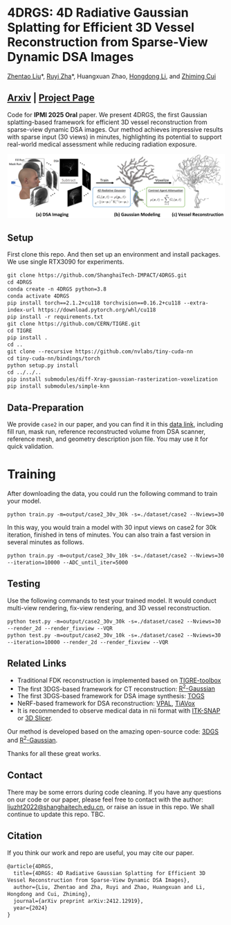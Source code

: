 # 4DRGS: 4D Radiative Gaussian Splatting for Efficient 3D Vessel Reconstruction from Sparse-View Dynamic DSA Images
[Zhentao Liu](https://zhentao-liu.github.io/)\*, [Ruyi Zha](https://ruyi-zha.github.io/)\*, Huangxuan Zhao, [Hongdong Li](https://users.cecs.anu.edu.au/~hongdong/), and [Zhiming Cui](https://shanghaitech-impact.github.io/)

## [Arxiv](https://arxiv.org/abs/2412.12919) | [Project Page](https://shanghaitech-impact.github.io/4DRGS/)

Code for **IPMI 2025 Oral** paper.
We present 4DRGS, the first Gaussian splatting-based framework for efficient 3D vessel reconstruction from sparse-view dynamic DSA images. Our method achieves impressive results with sparse input (30 views) in minutes, highlighting its potential to support real-world medical assessment while reducing radiation exposure.

![](./assest/overview.png)

## Setup
First clone this repo. And then set up an environment and install packages. We use single RTX3090 for experiments.

    git clone https://github.com/ShanghaiTech-IMPACT/4DRGS.git
    cd 4DRGS
    conda create -n 4DRGS python=3.8
    conda activate 4DRGS
    pip install torch==2.1.2+cu118 torchvision==0.16.2+cu118 --extra-index-url https://download.pytorch.org/whl/cu118
    pip install -r requirements.txt
    git clone https://github.com/CERN/TIGRE.git
    cd TIGRE
    pip install .
    cd ..
    git clone --recursive https://github.com/nvlabs/tiny-cuda-nn
    cd tiny-cuda-nn/bindings/torch
    python setup.py install
    cd ../../..
    pip install submodules/diff-Xray-gaussian-rasterization-voxelization
    pip install submodules/simple-knn
    
## Data-Preparation
We provide `case2` in our paper, and you can find it in this [data link](https://drive.google.com/drive/folders/1vNnNfgAFzntEOZIhjm3PRMGh-1Vf2GeR?usp=sharing), including fill run, mask run, reference reconstructed volume from DSA scanner, reference mesh, and geometry description json file.
You may use it for quick validation.

# Training
After downloading the data, you could run the following command to train your model.

    python train.py -m=output/case2_30v_30k -s=./dataset/case2 --Nviews=30

In this way, you would train a model with 30 input views on case2 for 30k iteration, finished in tens of minutes. You can also train a fast version in several minutes as follows.

    python train.py -m=output/case2_30v_10k -s=./dataset/case2 --Nviews=30 --iteration=10000 --ADC_until_iter=5000

## Testing
Use the following commands to test your trained model. It would conduct multi-view rendering, fix-view rendering, and 3D vessel reconstruction.

    python test.py -m=output/case2_30v_30k -s=./dataset/case2 --Nviews=30 --render_2d --render_fixview --VQR
    python test.py -m=output/case2_30v_10k -s=./dataset/case2 --Nviews=30 --iteration=10000 --render_2d --render_fixview --VQR

## Related Links
- Traditional FDK reconstruction is implemented based on [TIGRE-toolbox](https://github.com/CERN/TIGRE)
- The first 3DGS-based framework for CT reconstruction: [R<sup>2</sup>-Gaussian](https://github.com/Ruyi-Zha/r2_gaussian)
- The first 3DGS-based framework for DSA image synthesis: [TOGS](https://github.com/hustvl/TOGS)
- NeRF-based framework for DSA reconstruction: [VPAL](https://arxiv.org/abs/2405.10705), [TiAVox](https://arxiv.org/abs/2309.02318)
- It is recommended to observe medical data in nii format with [ITK-SNAP](http://www.itksnap.org/pmwiki/pmwiki.php/) or [3D Slicer](https://www.slicer.org/).

Our method is developed based on the amazing open-source code: [3DGS](https://github.com/graphdeco-inria/gaussian-splatting) and [R<sup>2</sup>-Gaussian](https://github.com/Ruyi-Zha/r2_gaussian).

Thanks for all these great works.

## Contact
There may be some errors during code cleaning. If you have any questions on our code or our paper, please feel free to contact with the author: liuzht2022@shanghaitech.edu.cn, or raise an issue in this repo. We shall continue to update this repo. TBC.

## Citation
If you think our work and repo are useful, you may cite our paper.

    @article{4DRGS,
      title={4DRGS: 4D Radiative Gaussian Splatting for Efficient 3D Vessel Reconstruction from Sparse-View Dynamic DSA Images},
      author={Liu, Zhentao and Zha, Ruyi and Zhao, Huangxuan and Li, Hongdong and Cui, Zhiming},
      journal={arXiv preprint arXiv:2412.12919},
      year={2024}
    }
